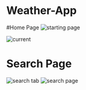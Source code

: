 # Weather-App

#Home Page
![starting page](https://github.com/yash161220/Weather-App/assets/134125054/d44c043b-901c-4da4-92a7-8d3d441f1645)

![current](https://github.com/yash161220/Weather-App/assets/134125054/d6107c47-d144-4fc4-944d-b9e5539dc777)

# Search Page

![search tab](https://github.com/yash161220/Weather-App/assets/134125054/6bde90cf-167a-4123-91b3-2e13b0298439)
![search page](https://github.com/yash161220/Weather-App/assets/134125054/d64cc8c1-a951-4424-98c2-f4183ea66b78)
